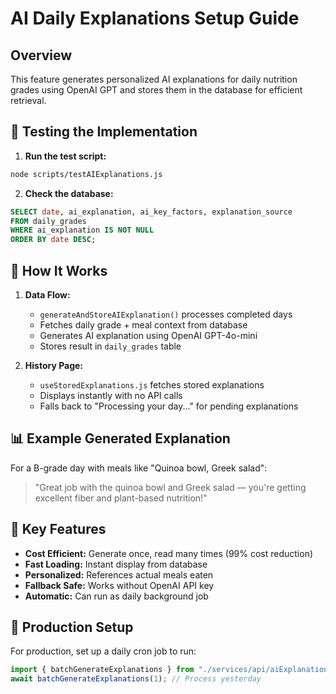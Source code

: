 # AI Daily Explanations Setup Guide

## Overview

This feature generates personalized AI explanations for daily nutrition grades using OpenAI GPT and stores them in the database for efficient retrieval.

## 🧪 Testing the Implementation

1. **Run the test script:**

```bash
node scripts/testAIExplanations.js
```

2. **Check the database:**

```sql
SELECT date, ai_explanation, ai_key_factors, explanation_source
FROM daily_grades
WHERE ai_explanation IS NOT NULL
ORDER BY date DESC;
```

## 🔄 How It Works

1. **Data Flow:**

    - `generateAndStoreAIExplanation()` processes completed days
    - Fetches daily grade + meal context from database
    - Generates AI explanation using OpenAI GPT-4o-mini
    - Stores result in `daily_grades` table

2. **History Page:**
    - `useStoredExplanations.js` fetches stored explanations
    - Displays instantly with no API calls
    - Falls back to "Processing your day..." for pending explanations

## 📊 Example Generated Explanation

For a B-grade day with meals like "Quinoa bowl, Greek salad":

> "Great job with the quinoa bowl and Greek salad — you're getting excellent fiber and plant-based nutrition!"

## 🔧 Key Features

-   **Cost Efficient:** Generate once, read many times (99% cost reduction)
-   **Fast Loading:** Instant display from database
-   **Personalized:** References actual meals eaten
-   **Fallback Safe:** Works without OpenAI API key
-   **Automatic:** Can run as daily background job

## 🚀 Production Setup

For production, set up a daily cron job to run:

```javascript
import { batchGenerateExplanations } from "./services/api/aiExplanationGenerator.js";
await batchGenerateExplanations(1); // Process yesterday
```
